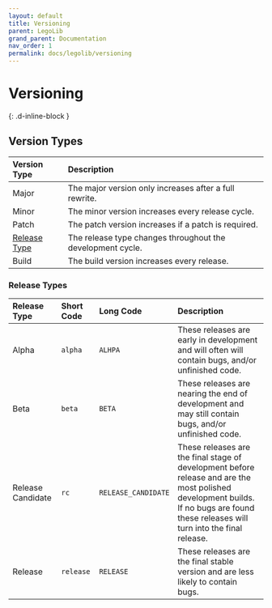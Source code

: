 ```yaml
---
layout: default
title: Versioning
parent: LegoLib
grand_parent: Documentation
nav_order: 1
permalink: docs/legolib/versioning
---
```

# Versioning  
{: .d-inline-block }  

## Version Types

| Version Type | Description                                                                                                                              |  
|:-------------|:-----------------------------------------------------------------------------------------------------------------------------------------|  
| Major                                                                                      | The major version only increases after a full rewrite.     |  
| Minor                                                                                      | The minor version increases every release cycle.           |  
| Patch                                                                                      | The patch version increases if a patch is required.        |  
| [Release Type](https://legolib-fabric.mclegoman.com/docs/legolib/versioning#release-types) | The release type changes throughout the development cycle. |  
| Build                                                                                      | The build version increases every release.                 |  


### Release Types  

| Release Type        | Short Code |  Long Code           | Description                                                                                                                                                                          |  
|:--------------------|:-----------|:---------------------|:-------------------------------------------------------------------------------------------------------------------------------------------------------------------------------------|  
| Alpha               | `alpha`    |  `ALHPA`             | These releases are early in development and will often will contain bugs, and/or unfinished code.                                                                                    |  
| Beta                | `beta`     |  `BETA`              | These releases are nearing the end of development and may still contain bugs, and/or unfinished code.                                                                                |  
| Release Candidate   | `rc`       |  `RELEASE_CANDIDATE` | These releases are the final stage of development before release and are the most polished development builds. If no bugs are found these releases will turn into the final release. |  
| Release             | `release`  |  `RELEASE`           | These releases are the final stable version and are less likely to contain bugs.                                                                                                     |  